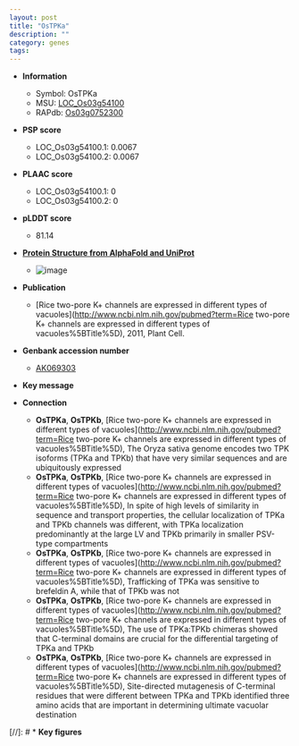 ```yaml
---
layout: post
title: "OsTPKa"
description: ""
category: genes
tags: 
---
```


* **Information**  
    + Symbol: OsTPKa  
    + MSU: [LOC_Os03g54100](http://rice.plantbiology.msu.edu/cgi-bin/ORF_infopage.cgi?orf=LOC_Os03g54100)  
    + RAPdb: [Os03g0752300](http://rapdb.dna.affrc.go.jp/viewer/gbrowse_details/irgsp1?name=Os03g0752300)  

* **PSP score**  
    + LOC_Os03g54100.1: 0.0067 
    + LOC_Os03g54100.2: 0.0067 

* **PLAAC score**  
    + LOC_Os03g54100.1: 0 
    + LOC_Os03g54100.2: 0 

* **pLDDT score**
    + 81.14

* **[Protein Structure from AlphaFold and UniProt](https://www.uniprot.org/uniprotkb/Q850M0/entry#structure)**
    + ![image](https://ricepsp.github.io/images/Q8/AF-Q850M0-F1.png)

* **Publication**  
    + [Rice two-pore K+ channels are expressed in different types of vacuoles](http://www.ncbi.nlm.nih.gov/pubmed?term=Rice two-pore K+ channels are expressed in different types of vacuoles%5BTitle%5D), 2011, Plant Cell.

* **Genbank accession number**  
    + [AK069303](http://www.ncbi.nlm.nih.gov/nuccore/AK069303)

* **Key message**  

* **Connection**  
    + __OsTPKa__, __OsTPKb__, [Rice two-pore K+ channels are expressed in different types of vacuoles](http://www.ncbi.nlm.nih.gov/pubmed?term=Rice two-pore K+ channels are expressed in different types of vacuoles%5BTitle%5D), The Oryza sativa genome encodes two TPK isoforms (TPKa and TPKb) that have very similar sequences and are ubiquitously expressed
    + __OsTPKa__, __OsTPKb__, [Rice two-pore K+ channels are expressed in different types of vacuoles](http://www.ncbi.nlm.nih.gov/pubmed?term=Rice two-pore K+ channels are expressed in different types of vacuoles%5BTitle%5D), In spite of high levels of similarity in sequence and transport properties, the cellular localization of TPKa and TPKb channels was different, with TPKa localization predominantly at the large LV and TPKb primarily in smaller PSV-type compartments
    + __OsTPKa__, __OsTPKb__, [Rice two-pore K+ channels are expressed in different types of vacuoles](http://www.ncbi.nlm.nih.gov/pubmed?term=Rice two-pore K+ channels are expressed in different types of vacuoles%5BTitle%5D), Trafficking of TPKa was sensitive to brefeldin A, while that of TPKb was not
    + __OsTPKa__, __OsTPKb__, [Rice two-pore K+ channels are expressed in different types of vacuoles](http://www.ncbi.nlm.nih.gov/pubmed?term=Rice two-pore K+ channels are expressed in different types of vacuoles%5BTitle%5D), The use of TPKa:TPKb chimeras showed that C-terminal domains are crucial for the differential targeting of TPKa and TPKb
    + __OsTPKa__, __OsTPKb__, [Rice two-pore K+ channels are expressed in different types of vacuoles](http://www.ncbi.nlm.nih.gov/pubmed?term=Rice two-pore K+ channels are expressed in different types of vacuoles%5BTitle%5D), Site-directed mutagenesis of C-terminal residues that were different between TPKa and TPKb identified three amino acids that are important in determining ultimate vacuolar destination

[//]: # * **Key figures**  


